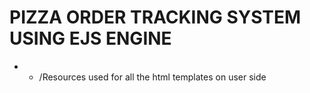 # PIZZA ORDER TRACKING SYSTEM USING EJS ENGINE

- * /Resources used for all the html templates on user side
